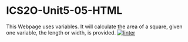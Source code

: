 # ICS2O-Unit5-05-HTML
This Webpage uses variables. It will calculate the area of a square, given one variable, the length or width, is provided.
[![linter](https://github.com/JadonXia/ICS2O-Unit5-05-HTML/workflows/linter/badge.svg)](https://github.com/marketplace/actions/super-linter)
